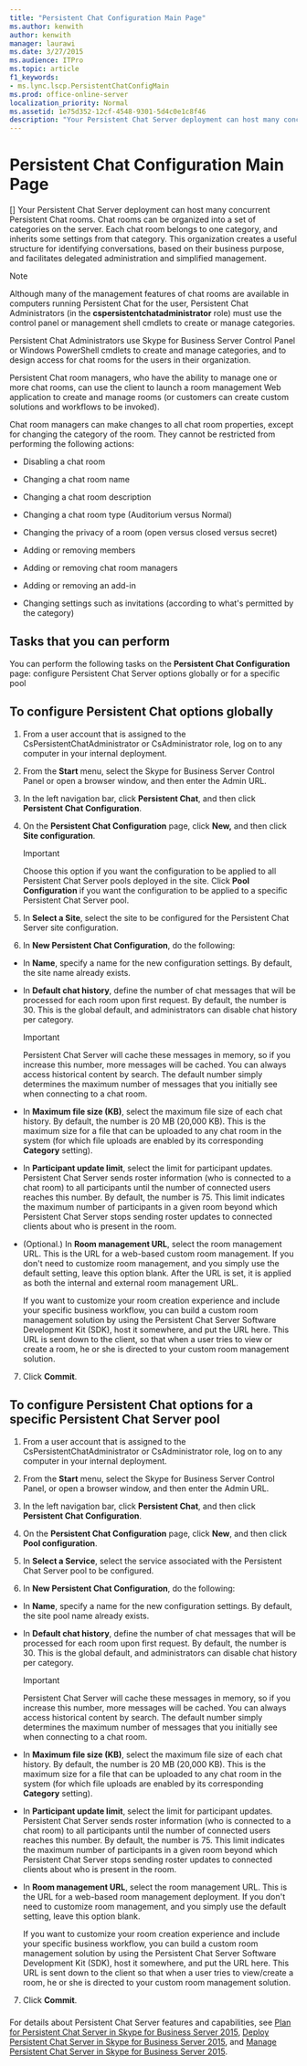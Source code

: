 ```yaml
---
title: "Persistent Chat Configuration Main Page"
ms.author: kenwith
author: kenwith
manager: laurawi
ms.date: 3/27/2015
ms.audience: ITPro
ms.topic: article
f1_keywords:
- ms.lync.lscp.PersistentChatConfigMain
ms.prod: office-online-server
localization_priority: Normal
ms.assetid: 1e75d352-12cf-4548-9301-5d4c0e1c8f46
description: "Your Persistent Chat Server deployment can host many concurrent Persistent Chat rooms. Chat rooms can be organized into a set of categories on the server. Each chat room belongs to one category, and inherits some settings from that category. This organization creates a useful structure for identifying conversations, based on their business purpose, and facilitates delegated administration and simplified management."
---
```


# Persistent Chat Configuration Main Page
[]
Your Persistent Chat Server deployment can host many concurrent Persistent Chat rooms. Chat rooms can be organized into a set of categories on the server. Each chat room belongs to one category, and inherits some settings from that category. This organization creates a useful structure for identifying conversations, based on their business purpose, and facilitates delegated administration and simplified management.
  
> [!NOTE]
> Although many of the management features of chat rooms are available in computers running Persistent Chat for the user, Persistent Chat Administrators (in the **cspersistentchatadministrator** role) must use the control panel or management shell cmdlets to create or manage categories.
  
Persistent Chat Administrators use Skype for Business Server Control Panel or Windows PowerShell cmdlets to create and manage categories, and to design access for chat rooms for the users in their organization.
  
Persistent Chat room managers, who have the ability to manage one or more chat rooms, can use the client to launch a room management Web application to create and manage rooms (or customers can create custom solutions and workflows to be invoked). 
  
Chat room managers can make changes to all chat room properties, except for changing the category of the room. They cannot be restricted from performing the following actions:
  
- Disabling a chat room
    
- Changing a chat room name
    
- Changing a chat room description
    
- Changing a chat room type (Auditorium versus Normal)
    
- Changing the privacy of a room (open versus closed versus secret)
    
- Adding or removing members
    
- Adding or removing chat room managers
    
- Adding or removing an add-in
    
- Changing settings such as invitations (according to what's permitted by the category)
    
## Tasks that you can perform

You can perform the following tasks on the **Persistent Chat Configuration** page: configure Persistent Chat Server options globally or for a specific pool
  
## To configure Persistent Chat options globally

1. From a user account that is assigned to the CsPersistentChatAdministrator or CsAdministrator role, log on to any computer in your internal deployment.
    
2. From the **Start** menu, select the Skype for Business Server Control Panel or open a browser window, and then enter the Admin URL.
    
3. In the left navigation bar, click **Persistent Chat**, and then click **Persistent Chat Configuration**.
    
4. On the **Persistent Chat Configuration** page, click **New,** and then click **Site configuration**.
    
    > [!IMPORTANT]
    > Choose this option if you want the configuration to be applied to all Persistent Chat Server pools deployed in the site. Click **Pool Configuration** if you want the configuration to be applied to a specific Persistent Chat Server pool.
  
5. In **Select a Site**, select the site to be configured for the Persistent Chat Server site configuration.
    
6. In **New Persistent Chat Configuration**, do the following:
    
  - In **Name**, specify a name for the new configuration settings. By default, the site name already exists.
    
  - In **Default chat history**, define the number of chat messages that will be processed for each room upon first request. By default, the number is 30. This is the global default, and administrators can disable chat history per category.
    
    > [!IMPORTANT]
    > Persistent Chat Server will cache these messages in memory, so if you increase this number, more messages will be cached. You can always access historical content by search. The default number simply determines the maximum number of messages that you initially see when connecting to a chat room. 
  
  - In **Maximum file size (KB)**, select the maximum file size of each chat history. By default, the number is 20 MB (20,000 KB). This is the maximum size for a file that can be uploaded to any chat room in the system (for which file uploads are enabled by its corresponding **Category** setting).
    
  - In **Participant update limit**, select the limit for participant updates. Persistent Chat Server sends roster information (who is connected to a chat room) to all participants until the number of connected users reaches this number. By default, the number is 75. This limit indicates the maximum number of participants in a given room beyond which Persistent Chat Server stops sending roster updates to connected clients about who is present in the room.
    
  - (Optional.) In **Room management URL**, select the room management URL. This is the URL for a web-based custom room management. If you don't need to customize room management, and you simply use the default setting, leave this option blank. After the URL is set, it is applied as both the internal and external room management URL.
    
    If you want to customize your room creation experience and include your specific business workflow, you can build a custom room management solution by using the Persistent Chat Server Software Development Kit (SDK), host it somewhere, and put the URL here. This URL is sent down to the client, so that when a user tries to view or create a room, he or she is directed to your custom room management solution.
    
7. Click **Commit**.
    
## To configure Persistent Chat options for a specific Persistent Chat Server pool

1. From a user account that is assigned to the CsPersistentChatAdministrator or CsAdministrator role, log on to any computer in your internal deployment.
    
2. From the **Start** menu, select the Skype for Business Server Control Panel, or open a browser window, and then enter the Admin URL.
    
3. In the left navigation bar, click **Persistent Chat**, and then click **Persistent Chat Configuration**.
    
4. On the **Persistent Chat Configuration** page, click **New**, and then click **Pool configuration**.
    
5. In **Select a Service**, select the service associated with the Persistent Chat Server pool to be configured.
    
6. In **New Persistent Chat Configuration**, do the following:
    
  - In **Name**, specify a name for the new configuration settings. By default, the site pool name already exists.
    
  - In **Default chat history**, define the number of chat messages that will be processed for each room upon first request. By default, the number is 30. This is the global default, and administrators can disable chat history per category.
    
    > [!IMPORTANT]
    > Persistent Chat Server will cache these messages in memory, so if you increase this number, more messages will be cached. You can always access historical content by search. The default number simply determines the maximum number of messages that you initially see when connecting to a chat room. 
  
  - In **Maximum file size (KB)**, select the maximum file size of each chat history. By default, the number is 20 MB (20,000 KB). This is the maximum size for a file that can be uploaded to any chat room in the system (for which file uploads are enabled by its corresponding **Category** setting).
    
  - In **Participant update limit**, select the limit for participant updates. Persistent Chat Server sends roster information (who is connected to a chat room) to all participants until the number of connected users reaches this number. By default, the number is 75. This limit indicates the maximum number of participants in a given room beyond which Persistent Chat Server stops sending roster updates to connected clients about who is present in the room.
    
  - In **Room management URL**, select the room management URL. This is the URL for a web-based room management deployment. If you don't need to customize room management, and you simply use the default setting, leave this option blank.
    
    If you want to customize your room creation experience and include your specific business workflow, you can build a custom room management solution by using the Persistent Chat Server Software Development Kit (SDK), host it somewhere, and put the URL here. This URL is sent down to the client so that when a user tries to view/create a room, he or she is directed to your custom room management solution.
    
7. Click **Commit**.
    
### 

For details about Persistent Chat Server features and capabilities, see [Plan for Persistent Chat Server in Skype for Business Server 2015](../../plan-your-deployment/persistent-chat-server/persistent-chat-server.md), [Deploy Persistent Chat Server in Skype for Business Server 2015](../../deploy-1/deploy-persistent-chat-server/deploy-persistent-chat-server.md), and [Manage Persistent Chat Server in Skype for Business Server 2015](../../manage/persistent-chat-0/persistent-chat-0.md).
  

